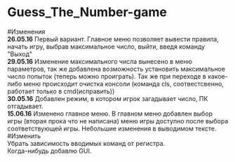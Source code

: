 # Guess_The_Number-game
#Изменения<br/>
**26.05.16** Первый вариант. Главное меню позволяет вывести правила, начать игру, выбрав максимальное число, выйти, введя команду "Выход"<br/>
**29.05.16** Изменение максимального числа вынесено в меню параметров, так же добавлена возможность установить максимальное число попыток (теперь можно проиграть). Так же при переходе в какое-либо меню происходит очистка консоли (команда cls, соотвестсвенно, работает только в cmd(исправить))<br/>
**30.05.16** Добавлен режим, в котором игрок загадывает число, ПК отгадывает.<br/>
**15.06.16** Изменено главное меню. В главном меню добавлен выбор игры (вторая прока что не написана) меню игры доступно после выбора соответствующей игры. Небольшие изменения в выводимом тексте.<br/>
#Изменить<br/>
Убрать зависимость вводимых команд от регистра.<br/>
Когда-нибудь добавлю GUI.<br/>
